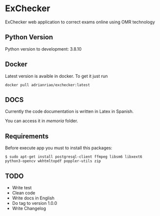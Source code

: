 # ExChecker
ExChecker web application to correct exams online using OMR technology

## Python Version
Python version to development: 3.8.10

## Docker
Latest version is avaible in docker. To get it just run

```docker pull adrianriao/exchecker:latest```

## DOCS
Currently the code documentation is written in Latex in Spanish.

You can access it in *memoria* folder.

## Requirements
Before execute app you must to install this packages:

```$ sudo apt-get install postgresql-client ffmpeg libsm6 libxext6 python3-opencv wkhtmltopdf poppler-utils zip```

## TODO
- Write test
- Clean code
- Write docs in English
- Do tag to version 1.0.0
- Write Changelog
